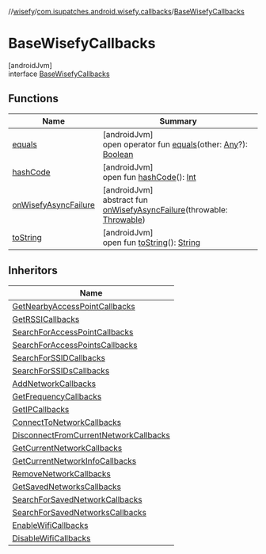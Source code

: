 //[wisefy](../../../index.md)/[com.isupatches.android.wisefy.callbacks](../index.md)/[BaseWisefyCallbacks](index.md)

# BaseWisefyCallbacks

[androidJvm]\
interface [BaseWisefyCallbacks](index.md)

## Functions

| Name | Summary |
|---|---|
| [equals](../../com.isupatches.android.wisefy.wifi.delegates/-legacy-wifi-delegate/index.md#585090901%2FFunctions%2F1622544596) | [androidJvm]<br>open operator fun [equals](../../com.isupatches.android.wisefy.wifi.delegates/-legacy-wifi-delegate/index.md#585090901%2FFunctions%2F1622544596)(other: [Any](https://kotlinlang.org/api/latest/jvm/stdlib/kotlin/-any/index.html)?): [Boolean](https://kotlinlang.org/api/latest/jvm/stdlib/kotlin/-boolean/index.html) |
| [hashCode](../../com.isupatches.android.wisefy.wifi.delegates/-legacy-wifi-delegate/index.md#1794629105%2FFunctions%2F1622544596) | [androidJvm]<br>open fun [hashCode](../../com.isupatches.android.wisefy.wifi.delegates/-legacy-wifi-delegate/index.md#1794629105%2FFunctions%2F1622544596)(): [Int](https://kotlinlang.org/api/latest/jvm/stdlib/kotlin/-int/index.html) |
| [onWisefyAsyncFailure](on-wisefy-async-failure.md) | [androidJvm]<br>abstract fun [onWisefyAsyncFailure](on-wisefy-async-failure.md)(throwable: [Throwable](https://kotlinlang.org/api/latest/jvm/stdlib/kotlin/-throwable/index.html)) |
| [toString](../../com.isupatches.android.wisefy.wifi.delegates/-legacy-wifi-delegate/index.md#1616463040%2FFunctions%2F1622544596) | [androidJvm]<br>open fun [toString](../../com.isupatches.android.wisefy.wifi.delegates/-legacy-wifi-delegate/index.md#1616463040%2FFunctions%2F1622544596)(): [String](https://kotlinlang.org/api/latest/jvm/stdlib/kotlin/-string/index.html) |

## Inheritors

| Name |
|---|
| [GetNearbyAccessPointCallbacks](../-get-nearby-access-point-callbacks/index.md) |
| [GetRSSICallbacks](../-get-r-s-s-i-callbacks/index.md) |
| [SearchForAccessPointCallbacks](../-search-for-access-point-callbacks/index.md) |
| [SearchForAccessPointsCallbacks](../-search-for-access-points-callbacks/index.md) |
| [SearchForSSIDCallbacks](../-search-for-s-s-i-d-callbacks/index.md) |
| [SearchForSSIDsCallbacks](../-search-for-s-s-i-ds-callbacks/index.md) |
| [AddNetworkCallbacks](../-add-network-callbacks/index.md) |
| [GetFrequencyCallbacks](../-get-frequency-callbacks/index.md) |
| [GetIPCallbacks](../-get-i-p-callbacks/index.md) |
| [ConnectToNetworkCallbacks](../-connect-to-network-callbacks/index.md) |
| [DisconnectFromCurrentNetworkCallbacks](../-disconnect-from-current-network-callbacks/index.md) |
| [GetCurrentNetworkCallbacks](../-get-current-network-callbacks/index.md) |
| [GetCurrentNetworkInfoCallbacks](../-get-current-network-info-callbacks/index.md) |
| [RemoveNetworkCallbacks](../-remove-network-callbacks/index.md) |
| [GetSavedNetworksCallbacks](../-get-saved-networks-callbacks/index.md) |
| [SearchForSavedNetworkCallbacks](../-search-for-saved-network-callbacks/index.md) |
| [SearchForSavedNetworksCallbacks](../-search-for-saved-networks-callbacks/index.md) |
| [EnableWifiCallbacks](../-enable-wifi-callbacks/index.md) |
| [DisableWifiCallbacks](../-disable-wifi-callbacks/index.md) |

